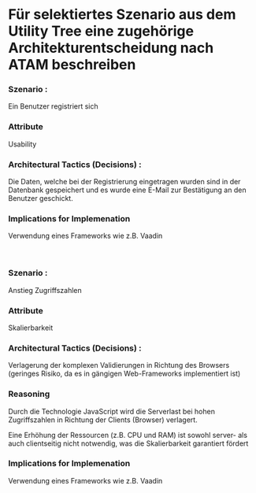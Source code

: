 # Für selektiertes Szenario aus dem Utility Tree eine zugehörige Architekturentscheidung nach ATAM beschreiben

### Szenario : 

Ein Benutzer registriert sich

### Attribute

Usability

### Architectural Tactics (Decisions) :  

Die Daten, welche bei der Registrierung eingetragen wurden sind in der Datenbank gespeichert und es wurde eine E-Mail zur Bestätigung an den Benutzer geschickt.

### Implications for Implemenation

Verwendung eines Frameworks wie z.B. Vaadin <br/>
<br/>
<br/>

### Szenario :

Anstieg Zugriffszahlen

### Attribute

Skalierbarkeit

### Architectural Tactics (Decisions) :  

Verlagerung der komplexen Validierungen in Richtung des Browsers
(geringes Risiko, da es in gängigen Web-Frameworks implementiert ist)

### Reasoning

Durch die Technologie JavaScript wird die Serverlast bei hohen Zugriffszahlen in Richtung der Clients (Browser) verlagert.

Eine Erhöhung der Ressourcen (z.B. CPU und RAM) ist sowohl server- als auch
clientseitig nicht notwendig, was die Skalierbarkeit garantiert fördert

### Implications for Implemenation

Verwendung eines Frameworks wie z.B. Vaadin


  